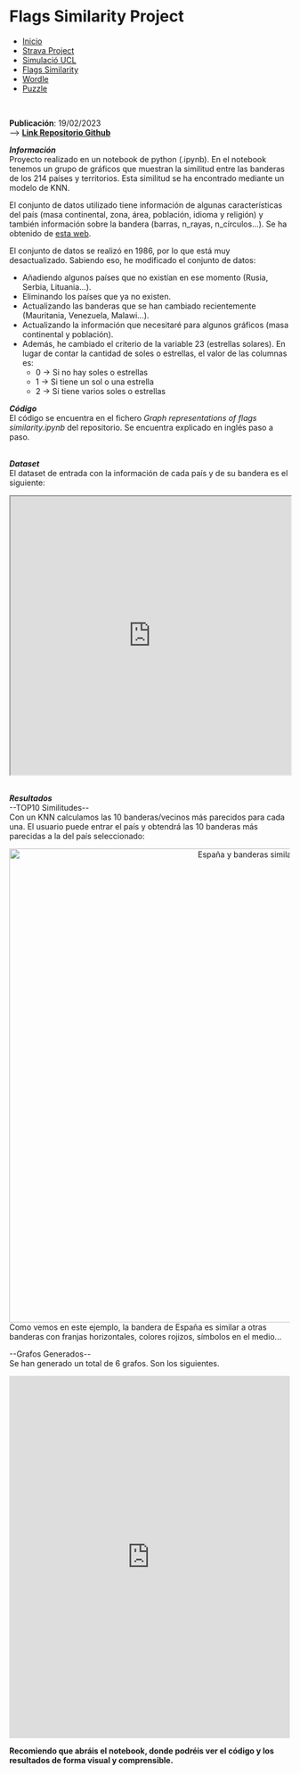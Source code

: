 # Flags Similarity Project

<div class="tabs">
  <ul>
    <li><a href="../">Inicio</a></li>
    <li><a href="/Strava/">Strava Project</a></li>
    <li><a href="/Simulació UCL/">Simulació UCL</a></li>
    <li><a href="/Flags_Similarity/">Flags Similarity</a></li>
    <li><a href="/Wordle_Solver/">Wordle</a></li>
    <li><a href="/Puzzle_Solver/">Puzzle</a></li>
  </ul>
</div>
<link rel="stylesheet" href="/custom.css"><br>

**Publicación**: 19/02/2023<br>
--> **[Link Repositorio Github](https://github.com/arnaugr55/Flags-Similarity)**<br>

***Información***<br>
Proyecto realizado en un notebook de python (.ipynb). En el notebook tenemos un grupo de gráficos que muestran la similitud entre las banderas de los 214 países y territorios. Esta similitud se ha encontrado mediante un modelo de KNN.

El conjunto de datos utilizado tiene información de algunas características del país (masa continental, zona, área, población, idioma y religión) y también información sobre la bandera (barras, n_rayas, n_círculos...). Se ha obtenido de [esta web](https://archive.ics.uci.edu/ml/datasets/Flags).

El conjunto de datos se realizó en 1986, por lo que está muy desactualizado. Sabiendo eso, he modificado el conjunto de datos:
- Añadiendo algunos países que no existían en ese momento (Rusia, Serbia, Lituania...).
- Eliminando los países que ya no existen.
- Actualizando las banderas que se han cambiado recientemente (Mauritania, Venezuela, Malawi...).
- Actualizando la información que necesitaré para algunos gráficos (masa continental y población).
- Además, he cambiado el criterio de la variable 23 (estrellas solares). En lugar de contar la cantidad de soles o estrellas, el valor de las columnas es:
  - 0 -> Si no hay soles o estrellas
  - 1 -> Si tiene un sol o una estrella
  - 2 -> Si tiene varios soles o estrellas

***Código***<br>
El código se encuentra en el fichero *Graph representations of flags similarity.ipynb* del repositorio. Se encuentra explicado en inglés paso a paso.

<br>***Dataset***<br>
El dataset de entrada con la información de cada país y de su bandera es el siguiente:
<iframe src="https://arnaugr55.github.io/Flags_Similarity/resources/banderas_paises.html" width="100%" height="500px"></iframe>

<br>

<br>***Resultados***<br>
--TOP10 Similitudes--<br>
Con un KNN calculamos las 10 banderas/vecinos más parecidos para cada una. El usuario puede entrar el país y obtendrá las 10 banderas más parecidas a la del país seleccionado:
<div style="text-align: center;">
  <img src="https://arnaugr55.github.io/Flags_Similarity/resources/top10_similitud.png" alt="España y banderas similares" width="850">
</div>
Como vemos en este ejemplo, la bandera de España es similar a otras banderas con franjas horizontales, colores rojizos, símbolos en el medio...<br>


--Grafos Generados--<br>
Se han generado un total de 6 grafos. Son los siguientes.
<iframe src="https://arnaugr55.github.io/Flags_Similarity/resources/grafos_banderas_tabla.html" 
    width="100%" 
    height="650px" 
    style="border: none; overflow-x: auto;">
</iframe>

**Recomiendo que abráis el notebook, donde podréis ver el código y los resultados de forma visual y comprensible.**

